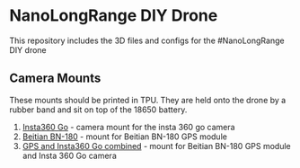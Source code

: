 # NanoLongRange DIY Drone

This repository includes the 3D files and configs for the #NanoLongRange DIY drone

## Camera Mounts

These mounts should be printed in TPU. They are held onto the drone by a rubber band and sit on top of the 18650 battery.

1. [Insta360 Go](src/insta360go_mount.slvs) - camera mount for the insta 360 go camera
2. [Beitian BN-180](src/gps_mount.slvs) - mount for Beitian BN-180 GPS module
3. [GPS and Insta360 Go combined](src/gps_insta360_mount.slvs) - mount for Beitian BN-180 GPS module and Insta 360 Go camera
